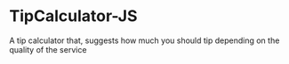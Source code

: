 # TipCalculator-JS
A tip calculator that, suggests how much you should tip depending on the quality of the service
